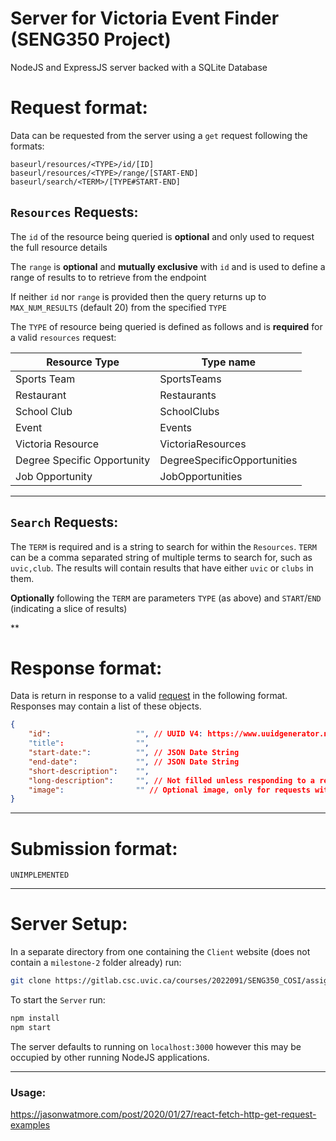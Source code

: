 # Server for Victoria Event Finder (SENG350 Project)
 NodeJS and ExpressJS server backed with a SQLite Database

# Request format:

Data can be requested from the server using a `get` request following the formats:

```
baseurl/resources/<TYPE>/id/[ID]
baseurl/resources/<TYPE>/range/[START-END]
baseurl/search/<TERM>/[TYPE#START-END]
```
## `Resources` Requests:
The `id` of the resource being queried is **optional** and only used to request the full resource details

The `range` is **optional** and **mutually exclusive** with `id` and is used to define a range of results to to retrieve from the endpoint

If neither `id` nor `range` is provided then the query returns up to `MAX_NUM_RESULTS` (default 20) from the specified `TYPE`

The `TYPE` of resource being queried is defined as follows and is **required** for a valid `resources` request:

| Resource Type | Type name |
| ------------- | --------- |
| Sports Team   | SportsTeams |
| Restaurant    | Restaurants |
| School Club   | SchoolClubs |
| Event         | Events     |
| Victoria Resource | VictoriaResources |
| Degree Specific Opportunity | DegreeSpecificOpportunities |
| Job Opportunity | JobOpportunities |

---

## `Search` Requests:
The `TERM` is required and is a string to search for within the `Resources`. `TERM` can be a comma separated string of multiple terms to search for, such as `uvic,club`. The results will contain results that have either `uvic` or `clubs` in them.

**Optionally** following the `TERM` are parameters `TYPE` (as above) and `START`/`END` (indicating a slice of results)

**

# Response format:

Data is return in response to a valid [request](#resources-requests) in the following format. Responses may contain a list of these objects.

```json
{
    "id":                   "", // UUID V4: https://www.uuidgenerator.net/version4
    "title":                "",
    "start-date:":          "", // JSON Date String
    "end-date":             "", // JSON Date String
    "short-description":    "",
    "long-description":     "", // Not filled unless responding to a request with an `id` specified
    "image":                "" // Optional image, only for requests with `id` specified
}
```
---

# Submission format:
```
UNIMPLEMENTED
```
---

# Server Setup:
In a separate directory from one containing the `Client` website (does not contain a `milestone-2` folder already) run:
```bash
git clone https://gitlab.csc.uvic.ca/courses/2022091/SENG350_COSI/assignments/jkonkin/milestone-2.git -b VicEventServer
```

To start the `Server` run:
```bash
npm install
npm start
```

The server defaults to running on `localhost:3000` however this may be occupied by other running NodeJS applications.

---

### Usage:
https://jasonwatmore.com/post/2020/01/27/react-fetch-http-get-request-examples
